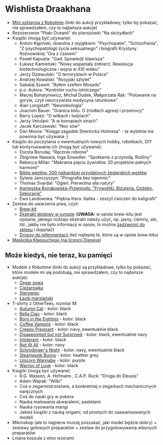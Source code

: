 # Wishlista Draakhana

* [Mini szklarnia z Robotime](https://allegro.pl/oferta/diy-miniaturowy-domek-drewniany-szklarnia-12705536943) (linki do aukcji przykładowy, tylko by pokazać, nie sprawdzałem, czy to najtańsza aukcje)
* Rozszerzenie "Ptaki Oceanii" do planszówki "Na skrzydłach"
* Książki (mogą być używane):
  * Antoni Kępiński, dowolna z wyjątkiem: "Psychopatie", "Schizofrenia", "Z psychopatologii życia seksualnego" i biografii Krystyny Rożnowskiej "Gra z czasem"
  * Paweł Kapusta: "Gad. Spowiedź klawisza"
  * Łukasz Kamieński: "Nowy wspaniały żołnierz. Rewolucja biotechnologiczna i wojna w XXI wieku"
  * Jerzy Dziewulski: "O terrorystach w Polsce"
  * Andrzej Kowalski: "Rosyjski sztylet"
  * Sabataj Szawit: "Byłem szefem Mosadu"
  * p.o. Autora: "Kontroler ruchu lotniczego"
  * Maciej Bohatyrewicz, Michał Dudek, Małgorzata Rak: "Polowanie na goryle, czyli nieoczywista medycyna ratunkowa"
  * Alan Longstaff: "Neurobiologia"
  * Joachim Bauer: "Granica bólu. O źródłach agresji i przemocy"
  * Barry Lopez: "O wilkach i ludziach"
  * Jerzy Vetulani: "A w konopiach strach"
  * Jacek Karczewski: "Noc sów"
  * Dan Moore: "Księga zagadek Sherlocka Holmesa" - ta wybitnie nie powinna być używana ;) 
* Książki do poczytania o ewentualnych nowych hobby, robótkach, DIY lub kontynuowania ich (mogą być używane):
  * Dorota Borodaj: "Ręcznie robione"
  * Zbigniew Nawara, Inga Szwedler: "Spotkania z przyrodą. Rośliny"
  * Rebecca Millar: "Makrama pięciu żywiołów. 20 projektów pełnych harmonii"
  * [Biblia węzłów. 200 najbardziej przydatnych żeglarskich węzłów](https://lubimyczytac.pl/ksiazka/282266/biblia-wezlow-200-najbardziej-przydatnych-zeglarskich-wezlow)
  * Sylwia Janczyszyn: "Pirografia bez tajemnic"
  * Thomas Svardal: "Ogień. Pierwotna siła natury"
  * [Agnieszka Bojrakowska-Przeniosło: "Frywolitki. Biżuteria. Ozdoby. Dekoracje"](https://lubimyczytac.pl/ksiazka/182094/frywolitki-bizuteria---ozdoby---dekoracje) 
  * Ewa Landowska: "Piękna litera. Italika - zeszyt ćwiczeń do kaligrafii"
* Zestaw do uwarzenia piwa, czyli: 
  * [Brew-kit](https://browamator.pl/produkty/piwo/piwo-surowce/brew-kity-gotowce,2,23?sort=9)
  * [Ekstrakt słodowy w syropie](https://browamator.pl/produkty/piwo/piwo-surowce/ekstrakty-slodowe/w-syropie-lme,2,45) (**UWAGA:** w opisie brew-kitu jest opisane, jakiego rodzaju ekstrakt należy użyć, np. jasny, ciemny, ale, itd., jakby nie było informacji w opisie, to można [zadzwonić do sklepu](https://browamator.pl/kontakt,12) i dopytać) 
  * [Dropsy do refermentacji](https://browamator.pl/produkty,2?search=dropsy&seaAdv=1) (też najlepiej te, które są w opisie brew-kitu)
* [Maskotka Kłapouchego (na licencji Disneya)](https://allegro.pl/kategoria/zabawki-maskotki-11837?string=k%C5%82apouchy%20disney&stan=nowe&super-sprzedawca=1)




## Może kiedyś, nie teraz, ku pamięci

* Modele z Robotime (linki do aukcji są przykładowe, tylko by pokazać, które modele mi się podobają, nie sprawdzałem, czy to najtańsze aukcje):
  * [Zegar sowa](https://allegro.pl/oferta/robotime-puzzle-3d-dla-doroslych-zegar-sowa-11465453527)
  * [Ciężarówka](https://allegro.pl/oferta/robotime-drewniany-model-puzzle-3d-ciezarowka-10556236646)
  * [Sterowiec](https://allegro.pl/oferta/robotime-drewniany-model-puzzle-3d-parowiec-10563181758)
  * [Łazik marsjański](https://allegro.pl/oferta/robotime-drewniany-pojazd-na-energie-sloneczna-10563040702)
* T-shirty z OtherTees, rozmiar M:
  * [Autumn Cat](https://www.othertees.com/sklep/koszulki/product/1423/koszulka-jesienny-kotek) - kolor: black
  * [Bella Ciao](https://www.othertees.com/sklep/koszulki/product/1042/koszulka-bella-ciao) - kolor: black
  * [Born in the Eighties](https://www.othertees.com/sklep/koszulki/product/193/Born-In-The-Eighties) - kolor: black
  * [Coffee Vampire](https://www.othertees.com/sklep/koszulki/product/1177/koszulka-dla-kawosza) - kolor: black
  * [Creepy Pregnant](https://www.othertees.com/sklep/koszulki/product/349/Koszulka-Obcy-X-Ray-swiecaca-w-ciemnosci) - kolor: navy, ewentualnie black
  * [Disappointed but not Surprised](https://www.othertees.com/sklep/koszulki/product/1019/Koszulka-Disappointed-But-Not-Surprised) - kolor: black, ewentualnie navy
  * [Intolerant](https://www.othertees.com/sklep/koszulki/product/1066/Intolerant) - kolor: black
  * [Not At All](https://www.othertees.com/sklep/koszulki/product/1141/Koszulka-Not-at-all) - kolor: navy
  * [Schrodinger's Night](https://www.othertees.com/sklep/koszulki/product/312/Koszulka-z-kotem-Schrodingera) - kolor: navy, ewentualnie black
  * [Steampunk Bunny](https://www.othertees.com/sklep/koszulki/product/1318/Koszulka-Steampunkowy-Krolik) - kolor: heather grey
  * [Unicorn Wannabe](https://www.othertees.com/sklep/koszulki/product/1204/Unicorn-Wannabe) - kolor: purple
  * [Warrior of Love](https://www.othertees.com/sklep/koszulki/product/1113/Koszulka-Pyskata-Czarodziejka-z-Ksiezyca) - kolor: black
* Książki (mogą być używane)
  * R.G. Wasson, A. Hofmann , C.A.P. Ruck: "Droga do Eleusis"
  * Adam Wajrak: "Wilki"
  * Coś o zegarmistrzostwie, a konkretniej o zegarkach mechanicznych naręcznych
  * Coś do nauki gry w pokera
  * Nauka malowania akwaralemi, pastelami
  * Nauka rysowania mangi
  * Jakieś książki z nauką origami, od prostych do zaawansowanych modeli
* Mikroskop (ale to najpierw muszę poszukać, jaki model będzie dobry) + zestawy gotowych preparatów + zestaw do przygotowywania własnych preparatów
* Lniana koszula z etno wzorami 
